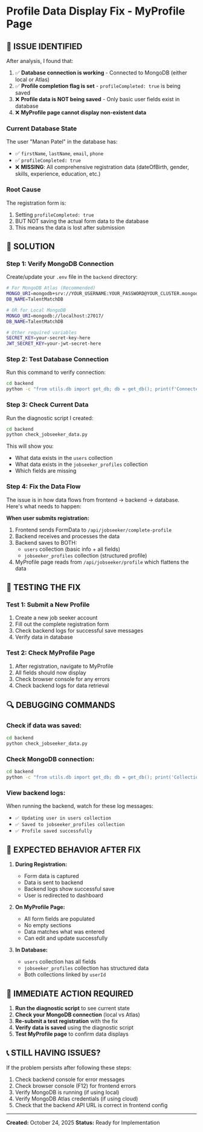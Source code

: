 # Profile Data Display Fix - MyProfile Page

## 🔴 ISSUE IDENTIFIED

After analysis, I found that:

1. ✅ **Database connection is working** - Connected to MongoDB (either local or Atlas)
2. ✅ **Profile completion flag is set** - `profileCompleted: true` is being saved
3. ❌ **Profile data is NOT being saved** - Only basic user fields exist in database
4. ❌ **MyProfile page cannot display non-existent data**

### Current Database State

The user "Manan Patel" in the database has:
- ✅ `firstName`, `lastName`, `email`, `phone`
- ✅ `profileCompleted: true`
- ❌ **MISSING**: All comprehensive registration data (dateOfBirth, gender, skills, experience, education, etc.)

### Root Cause

The registration form is:
1. Setting `profileCompleted: true` 
2. BUT NOT saving the actual form data to the database
3. This means the data is lost after submission

## 🔧 SOLUTION

### Step 1: Verify MongoDB Connection

Create/update your `.env` file in the `backend` directory:

```bash
# For MongoDB Atlas (Recommended)
MONGO_URI=mongodb+srv://YOUR_USERNAME:YOUR_PASSWORD@YOUR_CLUSTER.mongodb.net/?retryWrites=true&w=majority
DB_NAME=TalentMatchDB

# OR for Local MongoDB
MONGO_URI=mongodb://localhost:27017/
DB_NAME=TalentMatchDB

# Other required variables
SECRET_KEY=your-secret-key-here
JWT_SECRET_KEY=your-jwt-secret-here
```

### Step 2: Test Database Connection

Run this command to verify connection:

```bash
cd backend
python -c "from utils.db import get_db; db = get_db(); print(f'Connected to: {db.name if db else \"FAILED\"}')"
```

### Step 3: Check Current Data

Run the diagnostic script I created:

```bash
cd backend
python check_jobseeker_data.py
```

This will show you:
- What data exists in the `users` collection
- What data exists in the `jobseeker_profiles` collection
- Which fields are missing

### Step 4: Fix the Data Flow

The issue is in how data flows from frontend → backend → database. Here's what needs to happen:

**When user submits registration:**
1. Frontend sends FormData to `/api/jobseeker/complete-profile`
2. Backend receives and processes the data
3. Backend saves to BOTH:
   - `users` collection (basic info + all fields)
   - `jobseeker_profiles` collection (structured profile)
4. MyProfile page reads from `/api/jobseeker/profile` which flattens the data

## 📝 TESTING THE FIX

### Test 1: Submit a New Profile

1. Create a new job seeker account
2. Fill out the complete registration form
3. Check backend logs for successful save messages
4. Verify data in database

### Test 2: Check MyProfile Page

1. After registration, navigate to MyProfile
2. All fields should now display
3. Check browser console for any errors
4. Check backend logs for data retrieval

## 🔍 DEBUGGING COMMANDS

### Check if data was saved:
```bash
cd backend
python check_jobseeker_data.py
```

### Check MongoDB connection:
```bash
cd backend
python -c "from utils.db import get_db; db = get_db(); print('Collections:', db.list_collection_names() if db else 'FAILED')"
```

### View backend logs:
When running the backend, watch for these log messages:
- `✅ Updating user in users collection`
- `✅ Saved to jobseeker_profiles collection`
- `✅ Profile saved successfully`

## 🎯 EXPECTED BEHAVIOR AFTER FIX

1. **During Registration:**
   - Form data is captured
   - Data is sent to backend
   - Backend logs show successful save
   - User is redirected to dashboard

2. **On MyProfile Page:**
   - All form fields are populated
   - No empty sections
   - Data matches what was entered
   - Can edit and update successfully

3. **In Database:**
   - `users` collection has all fields
   - `jobseeker_profiles` collection has structured data
   - Both collections linked by `userId`

## 🚨 IMMEDIATE ACTION REQUIRED

1. **Run the diagnostic script** to see current state
2. **Check your MongoDB connection** (local vs Atlas)
3. **Re-submit a test registration** with the fix
4. **Verify data is saved** using the diagnostic script
5. **Test MyProfile page** to confirm data displays

## 📞 STILL HAVING ISSUES?

If the problem persists after following these steps:

1. Check backend console for error messages
2. Check browser console (F12) for frontend errors
3. Verify MongoDB is running (if using local)
4. Verify MongoDB Atlas credentials (if using cloud)
5. Check that the backend API URL is correct in frontend config

---

**Created:** October 24, 2025
**Status:** Ready for Implementation

